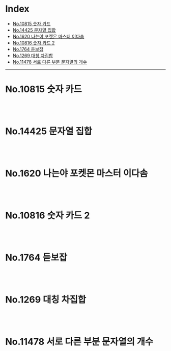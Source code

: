 # Index

- [No.10815 숫자 카드](#no10815-숫자-카드)
- [No.14425 문자열 집합](#no14425-문자열-집합)
- [No.1620 나는야 포켓몬 마스터 이다솜](#no1620-나는야-포켓몬-마스터-이다솜)
- [No.10816 숫자 카드 2](#no10816-숫자-카드-2)
- [No.1764 듣보잡](#no1764-듣보잡)
- [No.1269 대칭 차집합](#no1269-대칭-차집합)
- [No.11478 서로 다른 부분 문자열의 개수](#no11478-서로-다른-부분-문자열의-개수)

---

# No.10815 숫자 카드

<br>
<br>

# No.14425 문자열 집합

<br>
<br>

# No.1620 나는야 포켓몬 마스터 이다솜

<br>
<br>

# No.10816 숫자 카드 2

<br>
<br>

# No.1764 듣보잡

<br>
<br>

# No.1269 대칭 차집합

<br>
<br>

# No.11478 서로 다른 부분 문자열의 개수

